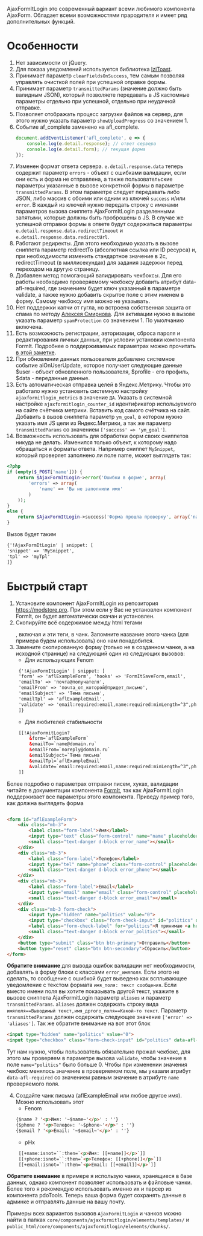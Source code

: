 AjaxFormItLogin это современный вариант всеми любимого компонента AjaxForm.
Обладает всеми возможностями прародителя и имеет ряд дополнительных функций.

# Особенности

1. Нет зависимости от jQuery.
2. Для показа уведомлений используется библиотека [IziToast][1].
3. Принимает параметр `clearFieldsOnSuccess`, тем самым позволяя управлять очисткой полей при успешной оправке формы.
4. Принимает параметр `transmittedParams` (значение должно быть валидным JSON), который позволяете передавать в JS кастомные параметры отдельно при успешной, отдельно при
   неудачной отправке.
5. Позволяет отображать процесс загрузки файлов на сервер, для этого нужно указать параметр `showUploadProgress` со значением 1.
6. Событие af_complete заменено на afl_complete.
   ```javascript
   document.addEventListener('afl_complete', e => {
       console.log(e.detail.response); // ответ сервера
       console.log(e.detail.form); // текущая форма
   });
   ```
7. Изменен формат ответа сервера. `e.detail.response.data` теперь содержит параметр `errors` - объект с ошибками валидации, если они есть и форма не отправлена, а также
   пользовательские параметры указанные в вызове конкретной формы в параметре `transmittedParams`. В этом параметре следует передавать либо JSON, либо массив с обоими или
   одним из ключей `success` и/или `error`. В каждый из ключей нужно передать строку с именами параметров вызова сниппета AjaxFormItLogin разделенными запятыми, которые должны
   быть проброшены в JS. В случае же успешной отправки формы в ответе будут содержаться параметры `e.detail.response.data.redirectTimeout`
   и `e.detail.response.data.redirectUrl`.
8. Работают редиректы. Для этого необходимо указать в вызове сниппета параметр redirectTo (абсолютная ссылка или ID ресурса) и, при необходимости изменить стандартное значение
   в 2с, redirectTimeout (в миллисекундах) для задания задержки перед переходом на другую страницу.
9. Добавлен метод помогающий валидировать чекбоксы. Для его работы необходимо проверяемому чекбоксу добавить атрибут data-afl-required, где значением будет ключ указанный в
   параметре validate, а также нужно добавить скрытое поле с этим именем в форму. Самому чекбоксу имя можно не указывать.
10. Нет поддержки капчи от гугла, но встроена собственная защита от спама по методу [Алексея Смирнова][2]. Для активации нужно в вызове указать параметр `spamProtection` со
    значением 1. По умолчанию включена.
11. Есть возможность регистрации, авторизации, сброса пароля и редактирования личных данных, при условии установки компонента FormIt. Подробнее о поддерживаемых параметрах
    можно прочитать [в этой заметке][3].
12. При обновлении данных пользователя добавлено системное событие aiOnUserUpdate, которое получает следующие данные $user - объект обновленного пользователя, $profile - его
    профиль, $data - переданные данные.
13. Есть автоматическая отправка целей в Яндекс.Метрику. Чтобы это работало нужно установить системную настройку `ajaxformitlogin_metrics` в значение `ДА`. Указать в системной настройке
    `ajaxformitlogin_counter_id` идентификатор используемого на сайте счётчика метрики. Вставить код самого счётчика на сайт. Добавить в вызов сниппета параметр `ym_goal`, в котором нужно
    указать имя JS цели из Яндекс.Метрики, а так же параметр `transmittedParams` со значением `['success' => 'ym_goal']`.
14. Возможность использовать для обработки форм своих сниппетов никуда не делать. Изменился только объект, к которому надо обращаться и форматы ответа.
    Например сниппет `MySnippet`, который проверяет заполнено ли поле name, может выглядеть так:

```php
<?php
if (empty($_POST['name'])) {
    return $AjaxFormItLogin->error('Ошибки в форме', array(
        'errors' => array(
            'name' => 'Вы не заполнили имя'
        )
    ));
}
else {
    return $AjaxFormItLogin->success('Форма прошла проверку', array('name' => 'Имя заполнено корректно.'));
}
```

Вызов будет таким

```html
{'!AjaxFormItLogin' | snippet: [
'snippet' => 'MySnippet',
'tpl' => 'myTpl'
]}
```

# Быстрый старт

1. Установите компонент AjaxFormItLogin из репозитория https://modstore.pro. При этом если у Вас не установлен компонент FormIt, он будет автоматически скачан и установлен.
2. Скопируйте всё содержимое между html тегами <form></form>, включая и эти теги, в чанк. Запомните название этого чанка (для примера будем использовать) оно нам понадобится.
3. Замените скопированную форму (только не в созданном чанке, а на исходной странице) на следующий один из следующих вызовов:
    * Для использующих Fenom
   ```html
    {'!AjaxFormItLogin' | snippet: [
    'form' => 'aflExampleForm', 'hooks' => 'FormItSaveForm,email',
    'emailTo' => 'почта@получателя',
    'emailFrom' => 'почта_от_которой@придет_письмо',
    'emailSubject' => 'Тема письма',
    'emailTpl' => 'aflExampleEmail',
    'validate' => 'email:required:email,name:required:minLength=^3^,phone:required,politics:minValue=^1^'
    ]}
    ```
    * Для любителей стабильности
   ```html
    [[!AjaxFormitLogin?
        &form=`aflExampleForm`
        &emailTo=`name@domain.ru`
        &emailFrom=`noreply@domain.ru`
        &emailSubject=`Тема письма`
        &emailTpl=`aflExampleEmail`
        &validate=`email:required:email,name:required:minLength=^3^,phone:required,politics:minValue=^1^`
    ]]
    ```

Более подробно о параметрах отправки писем, хуках, валидации читайте в документации компонента [FormIt][4], так как AjaxFormItLogin поддерживает все параметры этого
компонента.
Приведу пример того, как должна выглядеть форма

```html

<form id="aflExampleForm">
    <div class="mb-3">
        <label class="form-label">Имя</label>
        <input type="text" class="form-control" name="name" placeholder="Иван Иванович">
        <small class="text-danger d-block error_name"></small>
    </div>
    <div class="mb-3">
        <label class="form-label">Телефон</label>
        <input type="tel" name="phone" class="form-control" placeholder="+7(999)123-45-67">
        <small class="text-danger d-block error_phone"></small>
    </div>
    <div class="mb-3">
        <label class="form-label">Email</label>
        <input type="email" name="email" class="form-control" placeholder="name@mail.ru">
        <small class="text-danger d-block error_email"></small>
    </div>
    <div class="mb-3 form-check">
        <input type="hidden" name="politics" value="0">
        <input type="checkbox" class="form-check-input" id="politics" data-afl-required="politics">
        <label class="form-check-label" for="politics">Я принимаю <a href="#" target="_blank">условия использования</a> сайта.</label>
        <small class="text-danger d-block error_politics"></small>
    </div>
    <button type="submit" class="btn btn-primary">Отправить</button>
    <button type="reset" class="btn btn-secondary">Сбросить</button>
</form>
```

<strong>Обратите внимание</strong> для вывода ошибок валидации нет необходимости, добавлять в форму блоки с классами `error_имяполя`. Если этого не сделать, то сообщение с
ошибкой будет выведено как всплывающее уведомление с текстом формата `имя_поля: текст сообщения`. Если вместо имени поля вы хотите показывать другой текст, укажите в вызове
сниппета AjaxFormitLogin параметр `aliases` и параметр `transmittedParams`. `aliases` должен содержать строку вида `имяполя==Выводимый текст,имя_дргого_поля==Какой-то текст`.
Параметр `transmittedParams` должен содержать следующее значение `['error' => 'aliases']`.
Так же обратите внимание на вот этот блок

```html
<input type="hidden" name="politics" value="0">
<input type="checkbox" class="form-check-input" id="politics" data-afl-required="politics">
```

Тут нам нужно, чтобы пользователь обязательно прожал чекбокс, для этого мы проверяем в параметре вызова `validate`, чтобы значение в поле `name="politics"` было больше 0.
Чтобы при изменении значения чекбокс менялось значение в проверяемом поле, мы указали атрибут `data-afl-required` со значением равным значение в атрибуте `name` проверяемого
поля.

4. Создайте чанк письма (aflExampleEmail или любое другое имя). Можно использовать этот
    * Fenom
    ```html
    {$name ? '<p>Имя: '~$name~'</p>' : ''}
    {$phone ? '<p>Телефон: '~$phone~'</p>' : ''}
    {$email ? '<p>Email: '~$email~'</p>' : ''}
    ```
    * pHx
   ```html
    [[+name:isnot=``:then=`<p>Имя: [[+name]]</p>`]]    
    [[+phone:isnot=``:then=`<p>Телефон: [[+phone]]</p>`]]    
    [[+email:isnot=``:then=`<p>Email: [[+email]]</p>`]]    
    ```

<strong>Обратите внимание</strong> в примере я использую чанки, хранящиеся в базе данных, однако компонент позволяет использовать и файловые чанки. Более того я рекомендую
использовать именно их и парсер из компонента pdoTools. Теперь ваша форма будет сохранять данные в админке и отправлять данные на вашу почту.

Примеры всех вариантов вызовов `AjaxFormitLogin` и чанков можно найти в папках `core/components/ajaxformitlogin/elements/templates/`
и `public_html/core/components/ajaxformitlogin/elements/chunks/`.


[1]: https://izitoast.marcelodolza.com/

[2]: https://modx.pro/users/alexij

[3]: https://modx.pro/solutions/22936

[4]: https://docs.modx.com/current/ru/extras/formit
